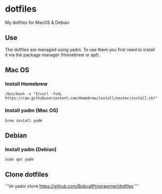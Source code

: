 # dotfiles

My dotfiles for MacOS &amp; Debian

## Use

The dotfiles are managed using yadm. To use them you first need to install it via the package manager (Homebrew or apt).

## Mac OS

### Install Homebrew

`/bin/bash -c "$(curl -fsSL https://raw.githubusercontent.com/Homebrew/install/master/install.sh)"`

### Install yadm (Mac OS)

`brew install yadm`

## Debian

### Install yadm (Debian)

`sudo apt yadm`

## Clone dotfiles

'''sh
yadm clone https://github.com/BobcatProgrammer/dotfiles
'''
